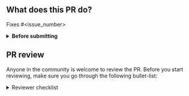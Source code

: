 ## What does this PR do?

<!--
Please include a summary of the change and which issue is fixed.
Please also include relevant motivation and context.
List any dependencies that are required for this change.

If we didn't discuss your PR in Github issues there's a high chance it will not be merged.

The following links the related issue to the PR (https://docs.github.com/en/free-pro-team@latest/github/managing-your-work-on-github/linking-a-pull-request-to-an-issue#linking-a-pull-request-to-an-issue-using-a-keyword)
-->

Fixes #\<issue_number>

<!-- Does your PR introduce any breaking changes? If yes, please list them. -->

<details>
  <summary><b>Before submitting</b></summary>

- Was this **discussed/agreed** via a GitHub issue? (not for typos and docs)
- [ ] Did you read the [contributor guideline](https://github.com/joaopfonseca/sharp/blob/master/CONTRIBUTING.md), **Pull Request** section?
- [ ] Did you make sure your **PR does only one thing**, instead of bundling different changes together?
- Did you make sure to **update the documentation** with your changes? (if necessary)
- Did you write any **new necessary tests**? (not for typos and docs)
- [ ] Did you verify new and **existing tests pass** locally with your changes?
- Did you list all the **breaking changes** introduced by this pull request?

</details>

## PR review

Anyone in the community is welcome to review the PR. Before you start
reviewing, make sure you go through the following bullet-list:

<details>
  <summary>Reviewer checklist</summary>

- [ ] Is this pull request ready for review? (if not, please submit in draft mode)
- [ ] Check that all items from **Before submitting** are resolved
- [ ] Make sure the title is self-explanatory and the description concisely explains the PR
- [ ] Add labels and milestones (and optionally projects) to the PR so it can be classified

</details>

<!--

Did you have fun?

Make sure you had fun coding 🙃

-->
